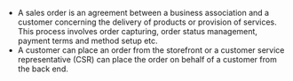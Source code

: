 - A sales order is an agreement between a business association and a customer concerning the delivery of products or provision of services. This process involves order capturing, order status management, payment terms and method setup etc.
- A customer can place an order from the storefront or a customer service representative (CSR) can place the order on behalf of a customer from the back end.